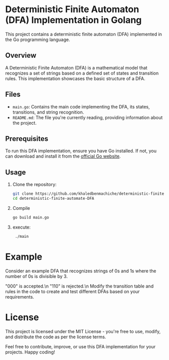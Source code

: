 # Deterministic Finite Automaton (DFA) Implementation in Golang

This project contains a deterministic finite automaton (DFA) implemented in the Go programming language.

## Overview

A Deterministic Finite Automaton (DFA) is a mathematical model that recognizes a set of strings based on a defined set of states and transition rules. This implementation showcases the basic structure of a DFA.

## Files

- `main.go`: Contains the main code implementing the DFA, its states, transitions, and string recognition.
- `README.md`: The file you're currently reading, providing information about the project.

## Prerequisites

To run this DFA implementation, ensure you have Go installed. If not, you can download and install it from the [official Go website](https://golang.org/).

## Usage

1. Clone the repository:
   ```bash
   git clone https://github.com/khaledbenmachiche/deterministic-finite-automate-DFA/
   cd deterministic-finite-automate-DFA
2. Compile
   ```bash
   go build main.go
3. execute:
   ```bash
    ./main

# Example
Consider an example DFA that recognizes strings of 0s and 1s where the number of 0s is divisible by 3.

"000" is accepted.\n
"110" is rejected.\n
Modify the transition table and rules in the code to create and test different DFAs based on your requirements.

# License
This project is licensed under the MIT License - you're free to use, modify, and distribute the code as per the license terms.

Feel free to contribute, improve, or use this DFA implementation for your projects. Happy coding!
